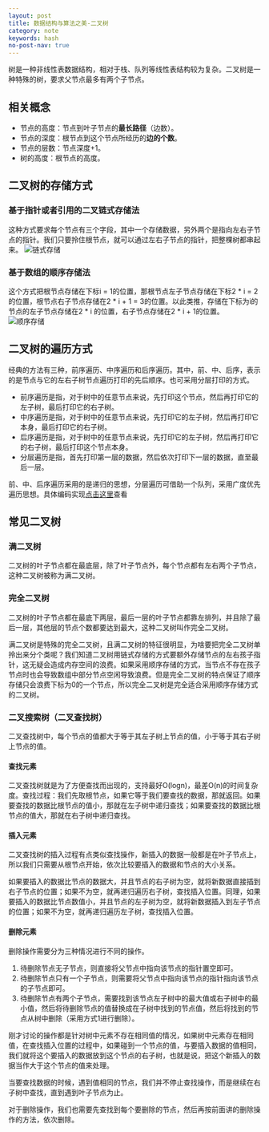 ```yaml
---
layout: post
title: 数据结构与算法之美-二叉树
category: note
keywords: hash
no-post-nav: true
---
```


树是一种非线性表数据结构，相对于栈、队列等线性表结构较为复杂。二叉树是一种特殊的树，要求父节点最多有两个子节点。

## 相关概念
- 节点的高度：节点到叶子节点的**最长路径**（边数）。
- 节点的深度：根节点到这个节点所经历的**边的个数**。
- 节点的层数：节点深度+1。
- 树的高度：根节点的高度。

## 二叉树的存储方式
### 基于指针或者引用的二叉链式存储法
这种方式要求每个节点有三个字段，其中一个存储数据，另外两个是指向左右子节点的指针。我们只要拎住根节点，就可以通过左右子节点的指针，把整棵树都串起来。
![链式存储](http://image.wyc1856.club/2019-12-16-10-13-02.png)

### 基于数组的顺序存储法
这个方式把根节点存储在下标i = 1的位置，那根节点左子节点存储在下标2 * i = 2的位置，根节点右子节点存储在2 * i + 1 = 3的位置。以此类推，存储在下标为i的节点的左子节点存储在2 * i 的位置，右子节点存储在2 * i + 1的位置。
![顺序存储](http://image.wyc1856.club/2019-12-16-10-17-00.png)

## 二叉树的遍历方式
经典的方法有三种，前序遍历、中序遍历和后序遍历。其中，前、中、后序，表示的是节点与它的左右子树节点遍历打印的先后顺序。也可采用分层打印的方式。
- 前序遍历是指，对于树中的任意节点来说，先打印这个节点，然后再打印它的左子树，最后打印它的右子树。
- 中序遍历是指，对于树中的任意节点来说，先打印它的左子树，然后再打印它本身，最后打印它的右子树。
- 后序遍历是指，对于树中的任意节点来说，先打印它的左子树，然后再打印它的右子树，最后打印这个节点本身。
- 分层遍历是指，首先打印第一层的数据，然后依次打印下一层的数据，直至最后一层。

前、中、后序遍历采用的是递归的思想，分层遍历可借助一个队列，采用广度优先遍历思想。具体编码实现[点击这里](https://github.com/wyc18556/algorithms/blob/master/src/other/BinaryTree.java)查看

## 常见二叉树
### 满二叉树
二叉树的叶子节点都在最底层，除了叶子节点外，每个节点都有左右两个子节点，这种二叉树被称为满二叉树。

### 完全二叉树
二叉树的叶子节点都在最底下两层，最后一层的叶子节点都靠左排列，并且除了最后一层，其他层的节点个数都要达到最大，这种二叉树叫作完全二叉树。    

满二叉树是特殊的完全二叉树，且满二叉树的特征很明显，为啥要把完全二叉树单拎出来分个类呢？我们知道二叉树用链式存储的方式要额外存储节点的左右孩子指针，这无疑会造成内存空间的浪费。如果采用顺序存储的方式，当节点不存在孩子节点时也会导致数组中部分节点空闲导致浪费。但是完全二叉树的特点保证了顺序存储只会浪费下标为0的一个节点，所以完全二叉树是完全适合采用顺序存储方式的二叉树。

### 二叉搜索树（二叉查找树）
二叉查找树中，每个节点的值都大于等于其左子树上节点的值，小于等于其右子树上节点的值。

#### 查找元素
二叉查找树就是为了方便查找而出现的，支持最好O(logn)，最差O(n)的时间复杂度。查找过程：我们先取根节点，如果它等于我们要查找的数据，那就返回。如果要查找的数据比根节点的值小，那就在左子树中递归查找；如果要查找的数据比根节点的值大，那就在右子树中递归查找。

#### 插入元素
二叉查找树的插入过程有点类似查找操作，新插入的数据一般都是在叶子节点上，所以我们只需要从根节点开始，依次比较要插入的数据和节点的大小关系。    

如果要插入的数据比节点的数据大，并且节点的右子树为空，就将新数据直接插到右子节点的位置；如果不为空，就再递归遍历右子树，查找插入位置。同理，如果要插入的数据比节点数值小，并且节点的左子树为空，就将新数据插入到左子节点的位置；如果不为空，就再递归遍历左子树，查找插入位置。

#### 删除元素
删除操作需要分为三种情况进行不同的操作。
1. 待删除节点无子节点，则直接将父节点中指向该节点的指针置空即可。
2. 待删除节点只有一个子节点，则需要将父节点中指向该节点的指针指向该节点的子节点即可。
3. 待删除节点有两个子节点，需要找到该节点左子树中的最大值或右子树中的最小值，然后将待删除节点的值替换成在子树中找到的节点值，然后将找到的节点从树中删除（采用方式1进行删除）。

刚才讨论的操作都是针对树中元素不存在相同值的情况，如果树中元素存在相同值，在查找插入位置的过程中，如果碰到一个节点的值，与要插入数据的值相同，我们就将这个要插入的数据放到这个节点的右子树，也就是说，把这个新插入的数据当作大于这个节点的值来处理。

当要查找数据的时候，遇到值相同的节点，我们并不停止查找操作，而是继续在右子树中查找，直到遇到叶子节点为止。

对于删除操作，我们也需要先查找到每个要删除的节点，然后再按前面讲的删除操作的方法，依次删除。